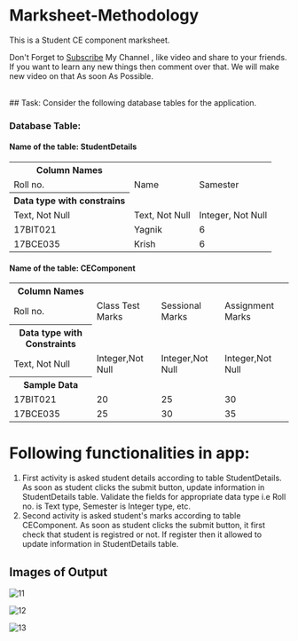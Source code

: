 # Marksheet-Methodology
This is a Student CE component marksheet.

Don't Forget to <a href="https://www.youtube.com/channel/UCV8auqEr_jx606MqyeyIPpw?sub_confirmation=1">Subscribe</a> My Channel , like video and share to your friends. If you want to learn any new things then comment over that. We will make new video on that As soon As Possible.

<br>
## Task:
Consider the following database tables for the application.<br>

### Database Table:<br>
#### Name of the table: StudentDetails
<table>
  <tr>
    <th>Column Names</th>
  </tr>
  <tr>
    <td>Roll no. </td>
    <td>Name </td>
    <td>Samester </td>
  </tr>
  <tr>
    <th>Data type with constrains</th>
    <tr>
      <td>Text, Not Null</td>
      <td>Text, Not Null</td>
      <td>Integer, Not Null</td>
  </tr>
  <tr>
    <td>17BIT021</td>
    <td>Yagnik</td>
    <td>6</td>
  </tr>
  <tr>
    <td>17BCE035</td>
    <td>Krish</td>
    <td>6</td>
  </tr>
  </table>

####  Name of the table: CEComponent
<table>
<tr>
      <th>Column Names</th>
</tr>
<tr>
    <td>Roll no. </td>
    <td>Class Test Marks</td>
    <td>Sessional  Marks</td>
    <td>Assignment Marks</td>
</tr>
<tr>
     <th>Data type with Constraints</th>
</tr>
<tr>
    <td>Text, Not Null</td>
    <td>Integer,Not Null</td>
    <td>Integer,Not Null</td>
    <td>Integer,Not Null</td>
</tr>
<tr>
     <th>Sample Data</th>
</tr>
<tr>
    <td>17BIT021</td>
    <td>20</td>
    <td>25</td>
    <td>30</td>
</tr>
<tr>
    <td>17BCE035</td>
    <td>25</td>
    <td>30</td>
  <td>35</td>
</tr>
</table>


# Following functionalities in app:
1) First activity is asked student details according to table StudentDetails. As soon as student clicks
the submit button, update information in StudentDetails table. Validate the fields for appropriate
data type i.e Roll no. is Text type, Semester is Integer type, etc.<br>
2) Second activity is asked student's marks according to table CEComponent. As soon as student clicks
the submit button, it first check that student is registred or not. If register then it allowed to update information in StudentDetails table.


## Images of Output
![11](https://user-images.githubusercontent.com/52067673/88957131-0eab1880-d2bc-11ea-9e88-7772d2ce9c16.PNG)

![12](https://user-images.githubusercontent.com/52067673/88957200-24204280-d2bc-11ea-88b0-db22d7e2e2f0.PNG)

![13](https://user-images.githubusercontent.com/52067673/88957243-3601e580-d2bc-11ea-8ee7-815be95a251f.PNG)
